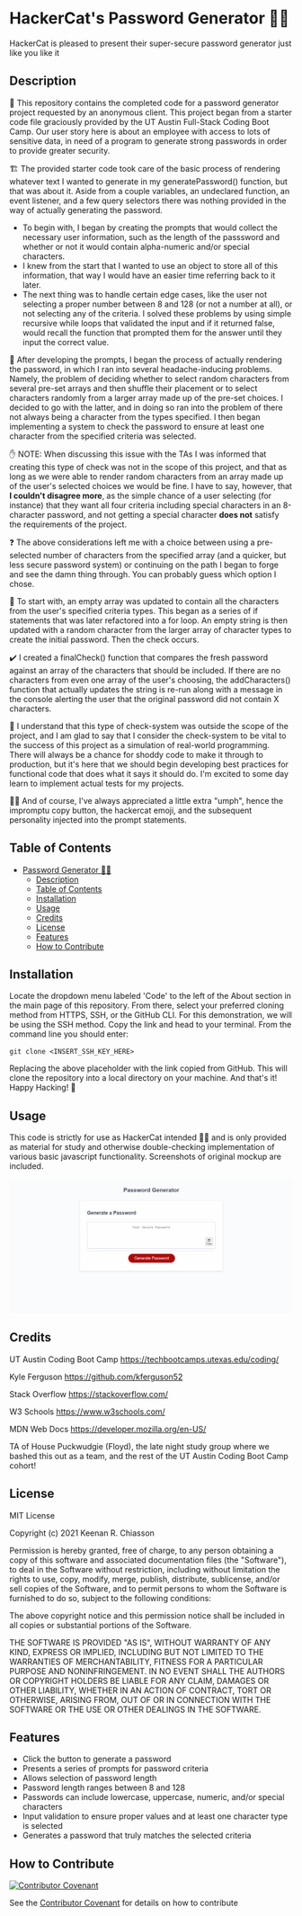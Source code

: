 # HackerCat's Password Generator 🐱‍💻

HackerCat is pleased to present their super-secure password generator just like you like it

## Description

🔐 This repository contains the completed code for a password generator project requested by an anonymous client. This project began from a starter code file graciously provided by the UT Austin Full-Stack Coding Boot Camp. Our user story here is about an employee with access to lots of sensitive data, in need of a program to generate strong passwords in order to provide greater security.

🏗️ The provided starter code took care of the basic process of rendering whatever text I wanted to generate in my generatePassword() function, but that was about it. Aside from a couple variables, an undeclared function, an event listener, and a few query selectors there was nothing provided in the way of actually generating the password.

* To begin with, I began by creating the prompts that would collect the necessary user information, such as the length of the passsword and whether or not it would contain alpha-numeric and/or special characters.
* I knew from the start that I wanted to use an object to store all of this information, that way I would have an easier time referring back to it later.
* The next thing was to handle certain edge cases, like the user not selecting a proper number between 8 and 128 (or not a number at all), or not selecting any of the criteria. I solved these problems by using simple recursive while loops that validated the input and if it returned false, would recall the function that prompted them for the answer until they input the correct value.

🤕 After developing the prompts, I began the process of actually rendering the password, in which I ran into several headache-inducing problems. Namely, the problem of deciding whether to select random characters from several pre-set arrays and then shuffle their placement or to select characters randomly from a larger array made up of the pre-set choices. I decided to go with the latter, and in doing so ran into the problem of there not always being a character from the types specified. I then began implementing a system to check the password to ensure at least one character from the specified criteria was selected.

✋ NOTE: When discussing this issue with the TAs I was informed that creating this type of check was not in the scope of this project, and that as long as we were able to render random characters from an array made up of the user's selected choices we would be fine. I have to say, however, that **I couldn't disagree more**, as the simple chance of a user selecting (for instance) that they want all four criteria including special characters in an 8-character password, and not getting a special character **does not** satisfy the requirements of the project.

❓ The above considerations left me with a choice between using a pre-selected number of characters from the specified array (and a quicker, but less secure password system) or continuing on the path I began to forge and see the damn thing through. You can probably guess which option I chose.

🧵 To start with, an empty array was updated to contain all the characters from the user's specified criteria types. This began as a series of if statements that was later refactored into a for loop. An empty string is then updated with a random character from the larger array of character types to create the initial password. Then the check occurs.

✔️ I created a finalCheck() function that compares the fresh password against an array of the characters that should be included. If there are no characters from even one array of the user's choosing, the addCharacters() function that actually updates the string is re-run along with a message in the console alerting the user that the original password did not contain X characters.

👀 I understand that this type of check-system was outside the scope of the project, and I am glad to say that I consider the check-system to be vital to the success of this project as a simulation of real-world programming. There will always be a chance for shoddy code to make it through to production, but it's here that we should begin developing best practices for functional code that does what it says it should do. I'm excited to some day learn to implement actual tests for my projects.

🐱‍💻 And of course, I've always appreciated a little extra "umph", hence the impromptu copy button, the hackercat emoji, and the subsequent personality injected into the prompt statements.

## Table of Contents
- [Password Generator 🐱‍💻](#hackercats-password-generator-)
  - [Description](#description)
  - [Table of Contents](#table-of-contents)
  - [Installation](#installation)
  - [Usage](#usage)
  - [Credits](#credits)
  - [License](#license)
  - [Features](#features)
  - [How to Contribute](#how-to-contribute)

## Installation
Locate the dropdown menu labeled 'Code' to the left of the About section in the main page of this repository. From there, select your preferred cloning method from HTTPS, SSH, or the GitHub CLI. For this demonstration, we will be using the SSH method. Copy the link and head to your terminal. From the command line you should enter:

    git clone <INSERT_SSH_KEY_HERE>

Replacing the above placeholder with the link copied from GitHub. This will clone the repository into a local directory on your machine. And that's it! Happy Hacking! 🚀

## Usage
This code is strictly for use as HackerCat intended 🐱‍💻 and is only provided as material for study and otherwise double-checking implementation of various basic javascript functionality. Screenshots of original mockup are included.

   ![Mockup of HackerCat's Password Generator.](./assets/images/mockup.gif)

## Credits
UT Austin Coding Boot Camp https://techbootcamps.utexas.edu/coding/

Kyle Ferguson https://github.com/kferguson52

Stack Overflow https://stackoverflow.com/

W3 Schools https://www.w3schools.com/

MDN Web Docs https://developer.mozilla.org/en-US/

TA of House Puckwudgie (Floyd), the late night study group where we bashed this out as a team, and the rest of the UT Austin Coding Boot Camp cohort!

## License
MIT License

Copyright (c) 2021 Keenan R. Chiasson

Permission is hereby granted, free of charge, to any person obtaining a copy
of this software and associated documentation files (the "Software"), to deal
in the Software without restriction, including without limitation the rights
to use, copy, modify, merge, publish, distribute, sublicense, and/or sell
copies of the Software, and to permit persons to whom the Software is
furnished to do so, subject to the following conditions:

The above copyright notice and this permission notice shall be included in all
copies or substantial portions of the Software.

THE SOFTWARE IS PROVIDED "AS IS", WITHOUT WARRANTY OF ANY KIND, EXPRESS OR
IMPLIED, INCLUDING BUT NOT LIMITED TO THE WARRANTIES OF MERCHANTABILITY,
FITNESS FOR A PARTICULAR PURPOSE AND NONINFRINGEMENT. IN NO EVENT SHALL THE
AUTHORS OR COPYRIGHT HOLDERS BE LIABLE FOR ANY CLAIM, DAMAGES OR OTHER
LIABILITY, WHETHER IN AN ACTION OF CONTRACT, TORT OR OTHERWISE, ARISING FROM,
OUT OF OR IN CONNECTION WITH THE SOFTWARE OR THE USE OR OTHER DEALINGS IN THE
SOFTWARE.

## Features
- Click the button to generate a password
- Presents a series of prompts for password criteria
- Allows selection of password length
- Password length ranges between 8 and 128
- Passwords can include lowercase, uppercase, numeric, and/or special characters
- Input validation to ensure proper values and at least one character type is selected
- Generates a password that truly matches the selected criteria

## How to Contribute
[![Contributor Covenant](https://img.shields.io/badge/Contributor%20Covenant-2.1-4baaaa.svg)](code_of_conduct.md)

See the [Contributor Covenant](https://www.contributor-covenant.org/) for details on how to contribute
